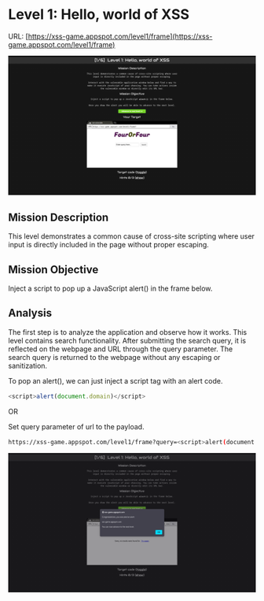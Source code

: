 # Level 1: Hello, world of XSS

URL: [https://xss-game.appspot.com/level1/frame](https://xss-game.appspot.com/level1/frame)

![Xss Game Appspot Level 1 Image](img/level-1.png)

## Mission Description

This level demonstrates a common cause of cross-site scripting where user input is directly included in the page without proper escaping.

## Mission Objective

Inject a script to pop up a JavaScript alert() in the frame below.

## Analysis

The first step is to analyze the application and observe how it works. This level contains search functionality. After submitting the search query, it is reflected on the webpage and URL through the query parameter. The search query is returned to the webpage without any escaping or sanitization.

To pop an alert(), we can just inject a script tag with an alert code.

```javascript
<script>alert(document.domain)</script>
```

OR

Set query parameter of url to the payload.

```bash
https://xss-game.appspot.com/level1/frame?query=<script>alert(document.domain)</script>
```

![Xss Game Appspot Level 1 Solved](img/level-1-solved.png)

